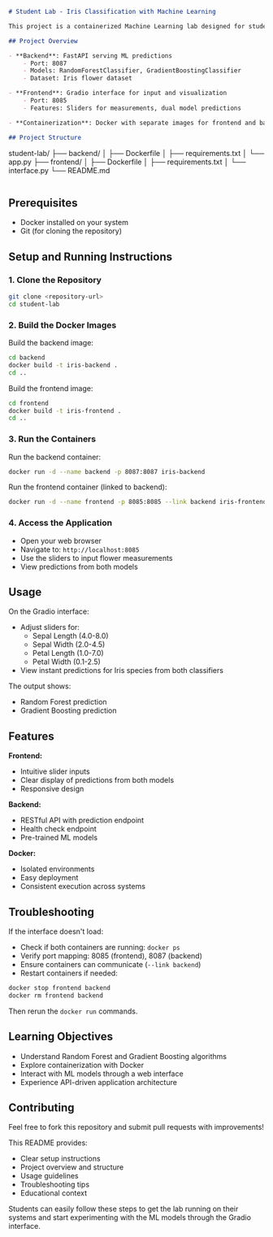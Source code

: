 ```markdown
# Student Lab - Iris Classification with Machine Learning

This project is a containerized Machine Learning lab designed for students. It features a Gradio frontend for user interaction and a FastAPI backend implementing RandomForestClassifier and GradientBoostingClassifier models using the Iris dataset.

## Project Overview

- **Backend**: FastAPI serving ML predictions
    - Port: 8087
    - Models: RandomForestClassifier, GradientBoostingClassifier
    - Dataset: Iris flower dataset

- **Frontend**: Gradio interface for input and visualization
    - Port: 8085
    - Features: Sliders for measurements, dual model predictions

- **Containerization**: Docker with separate images for frontend and backend

## Project Structure

```
student-lab/
├── backend/
│   ├── Dockerfile
│   ├── requirements.txt
│   └── app.py
├── frontend/
│   ├── Dockerfile
│   ├── requirements.txt
│   └── interface.py
└── README.md
```
```
## Prerequisites

-   Docker installed on your system
-   Git (for cloning the repository)

## Setup and Running Instructions

### 1. Clone the Repository

```bash
git clone <repository-url>
cd student-lab
```

### 2. Build the Docker Images

Build the backend image:

```bash
cd backend
docker build -t iris-backend .
cd ..
```

Build the frontend image:

```bash
cd frontend
docker build -t iris-frontend .
cd ..
```

### 3. Run the Containers

Run the backend container:

```bash
docker run -d --name backend -p 8087:8087 iris-backend
```

Run the frontend container (linked to backend):

```bash
docker run -d --name frontend -p 8085:8085 --link backend iris-frontend
```

### 4. Access the Application

-   Open your web browser
-   Navigate to: `http://localhost:8085`
-   Use the sliders to input flower measurements
-   View predictions from both models

## Usage

On the Gradio interface:

-   Adjust sliders for:
    -   Sepal Length (4.0-8.0)
    -   Sepal Width (2.0-4.5)
    -   Petal Length (1.0-7.0)
    -   Petal Width (0.1-2.5)
-   View instant predictions for Iris species from both classifiers

The output shows:

-   Random Forest prediction
-   Gradient Boosting prediction

## Features

**Frontend:**

-   Intuitive slider inputs
-   Clear display of predictions from both models
-   Responsive design

**Backend:**

-   RESTful API with prediction endpoint
-   Health check endpoint
-   Pre-trained ML models

**Docker:**

-   Isolated environments
-   Easy deployment
-   Consistent execution across systems

## Troubleshooting

If the interface doesn't load:

-   Check if both containers are running: `docker ps`
-   Verify port mapping: 8085 (frontend), 8087 (backend)
-   Ensure containers can communicate (`--link backend`)
-   Restart containers if needed:

```bash
docker stop frontend backend
docker rm frontend backend
```

Then rerun the `docker run` commands.

## Learning Objectives

-   Understand Random Forest and Gradient Boosting algorithms
-   Explore containerization with Docker
-   Interact with ML models through a web interface
-   Experience API-driven application architecture

## Contributing

Feel free to fork this repository and submit pull requests with improvements!

This README provides:

-   Clear setup instructions
-   Project overview and structure
-   Usage guidelines
-   Troubleshooting tips
-   Educational context

Students can easily follow these steps to get the lab running on their systems and start experimenting with the ML models through the Gradio interface.
```
